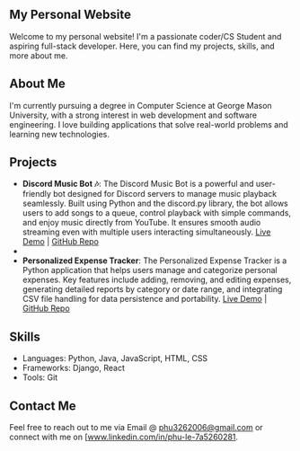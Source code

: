 ## My Personal Website

Welcome to my personal website! I'm a passionate coder/CS Student and aspiring full-stack developer. Here, you can find my projects, skills, and more about me.

## About Me
I'm currently pursuing a degree in Computer Science at George Mason University, with a strong interest in web development and software engineering. I love building applications that solve real-world problems and learning new technologies.

## Projects
- **Discord Music Bot 🎶**: The Discord Music Bot is a powerful and user-friendly bot designed for Discord servers to manage music playback seamlessly. Built using Python and the discord.py library, the bot allows users to add songs to a queue, control playback with simple commands, and enjoy music directly from YouTube. It ensures smooth audio streaming even with multiple users interacting simultaneously. [Live Demo](#) | [GitHub Repo](https://github.com/phuProjects/DiscordMusicBot)
- 
- **Personalized Expense Tracker**: The Personalized Expense Tracker is a Python application that helps users manage and categorize personal expenses. Key features include adding, removing, and editing expenses, generating detailed reports by category or date range, and integrating CSV file handling for data persistence and portability. [Live Demo](#) | [GitHub Repo](https://github.com/phuProjects/PersonalizedExpenseTracker)

## Skills
- Languages: Python, Java, JavaScript, HTML, CSS
- Frameworks: Django, React
- Tools: Git

## Contact Me
Feel free to reach out to me via Email @ phu3262006@gmail.com or connect with me on [www.linkedin.com/in/phu-le-7a5260281.
